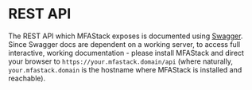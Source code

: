 # REST API

The REST API which MFAStack exposes is documented using [Swagger](http://swagger.io). 
Since Swagger docs are dependent on a working server, to access full interactive, working documentation - please install MFAStack and direct your browser to `https://your.mfastack.domain/api` (where naturally, `your.mfastack.domain` is the hostname where MFAStack is installed and reachable). 

